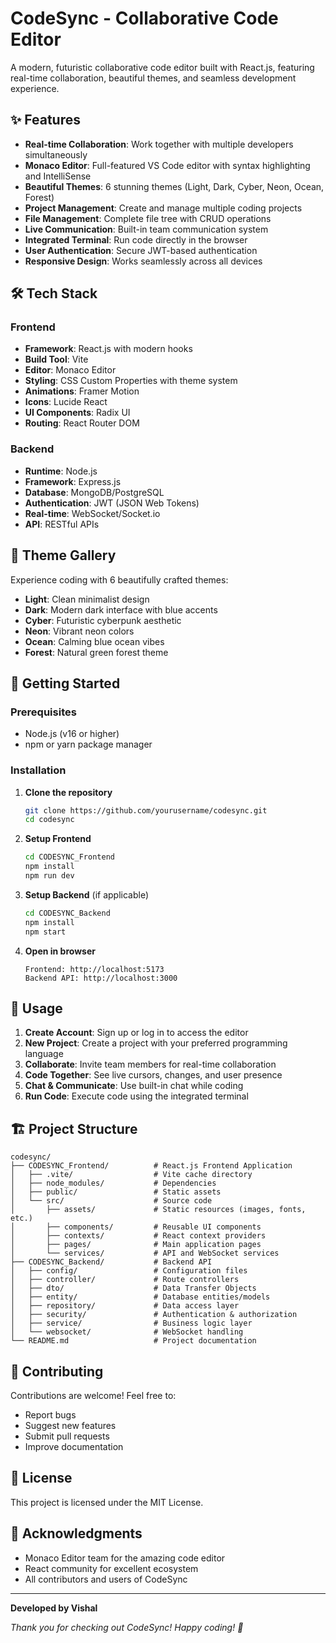 # CodeSync - Collaborative Code Editor

A modern, futuristic collaborative code editor built with React.js, featuring real-time collaboration, beautiful themes, and seamless development experience.

## ✨ Features

- **Real-time Collaboration**: Work together with multiple developers simultaneously
- **Monaco Editor**: Full-featured VS Code editor with syntax highlighting and IntelliSense
- **Beautiful Themes**: 6 stunning themes (Light, Dark, Cyber, Neon, Ocean, Forest)
- **Project Management**: Create and manage multiple coding projects
- **File Management**: Complete file tree with CRUD operations
- **Live Communication**: Built-in team communication system
- **Integrated Terminal**: Run code directly in the browser
- **User Authentication**: Secure JWT-based authentication
- **Responsive Design**: Works seamlessly across all devices

## 🛠️ Tech Stack

### Frontend
- **Framework**: React.js with modern hooks
- **Build Tool**: Vite
- **Editor**: Monaco Editor
- **Styling**: CSS Custom Properties with theme system
- **Animations**: Framer Motion
- **Icons**: Lucide React
- **UI Components**: Radix UI
- **Routing**: React Router DOM

### Backend
- **Runtime**: Node.js
- **Framework**: Express.js
- **Database**: MongoDB/PostgreSQL
- **Authentication**: JWT (JSON Web Tokens)
- **Real-time**: WebSocket/Socket.io
- **API**: RESTful APIs

## 🎨 Theme Gallery

Experience coding with 6 beautifully crafted themes:
- **Light**: Clean minimalist design
- **Dark**: Modern dark interface with blue accents
- **Cyber**: Futuristic cyberpunk aesthetic
- **Neon**: Vibrant neon colors
- **Ocean**: Calming blue ocean vibes
- **Forest**: Natural green forest theme

## 🚀 Getting Started

### Prerequisites
- Node.js (v16 or higher)
- npm or yarn package manager

### Installation

1. **Clone the repository**
   ```bash
   git clone https://github.com/yourusername/codesync.git
   cd codesync
   ```

2. **Setup Frontend**
   ```bash
   cd CODESYNC_Frontend
   npm install
   npm run dev
   ```

3. **Setup Backend** (if applicable)
   ```bash
   cd CODESYNC_Backend
   npm install
   npm start
   ```

4. **Open in browser**
   ```
   Frontend: http://localhost:5173
   Backend API: http://localhost:3000
   ```

## 📖 Usage

1. **Create Account**: Sign up or log in to access the editor
2. **New Project**: Create a project with your preferred programming language
3. **Collaborate**: Invite team members for real-time collaboration
4. **Code Together**: See live cursors, changes, and user presence
5. **Chat & Communicate**: Use built-in chat while coding
6. **Run Code**: Execute code using the integrated terminal

## 🏗️ Project Structure

```
codesync/
├── CODESYNC_Frontend/          # React.js Frontend Application
│   ├── .vite/                  # Vite cache directory
│   ├── node_modules/           # Dependencies
│   ├── public/                 # Static assets
│   └── src/                    # Source code
│       ├── assets/             # Static resources (images, fonts, etc.)
│       ├── components/         # Reusable UI components
│       ├── contexts/           # React context providers
│       ├── pages/              # Main application pages
│       └── services/           # API and WebSocket services
├── CODESYNC_Backend/           # Backend API
│   ├── config/                 # Configuration files
│   ├── controller/             # Route controllers
│   ├── dto/                    # Data Transfer Objects
│   ├── entity/                 # Database entities/models
│   ├── repository/             # Data access layer
│   ├── security/               # Authentication & authorization
│   ├── service/                # Business logic layer
│   └── websocket/              # WebSocket handling
└── README.md                   # Project documentation
```

## 🤝 Contributing

Contributions are welcome! Feel free to:
- Report bugs
- Suggest new features
- Submit pull requests
- Improve documentation

## 📄 License

This project is licensed under the MIT License.

## 🙏 Acknowledgments

- Monaco Editor team for the amazing code editor
- React community for excellent ecosystem
- All contributors and users of CodeSync

---

**Developed by Vishal**

*Thank you for checking out CodeSync! Happy coding! 🚀*